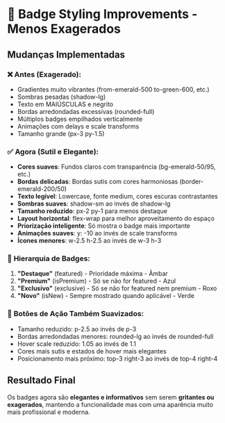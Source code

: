 # 🎨 Badge Styling Improvements - Menos Exagerados

## Mudanças Implementadas

### ❌ **Antes (Exagerado):**

- Gradientes muito vibrantes (from-emerald-500 to-green-600, etc.)
- Sombras pesadas (shadow-lg)
- Texto em MAIÚSCULAS e negrito
- Bordas arredondadas excessivas (rounded-full)
- Múltiplos badges empilhados verticalmente
- Animações com delays e scale transforms
- Tamanho grande (px-3 py-1.5)

### ✅ **Agora (Sutil e Elegante):**

- **Cores suaves**: Fundos claros com transparência (bg-emerald-50/95, etc.)
- **Bordas delicadas**: Bordas sutis com cores harmoniosas (border-emerald-200/50)
- **Texto legível**: Lowercase, fonte medium, cores escuras contrastantes
- **Sombras suaves**: shadow-sm ao invés de shadow-lg
- **Tamanho reduzido**: px-2 py-1 para menos destaque
- **Layout horizontal**: flex-wrap para melhor aproveitamento do espaço
- **Priorização inteligente**: Só mostra o badge mais importante
- **Animações suaves**: y: -10 ao invés de scale transforms
- **Ícones menores**: w-2.5 h-2.5 ao invés de w-3 h-3

### 🎯 **Hierarquia de Badges:**

1. **"Destaque"** (featured) - Prioridade máxima - Âmbar
2. **"Premium"** (isPremium) - Só se não for featured - Azul
3. **"Exclusivo"** (exclusive) - Só se não for featured nem premium - Roxo
4. **"Novo"** (isNew) - Sempre mostrado quando aplicável - Verde

### 🔧 **Botões de Ação Também Suavizados:**

- Tamanho reduzido: p-2.5 ao invés de p-3
- Bordas arredondadas menores: rounded-lg ao invés de rounded-full
- Hover scale reduzido: 1.05 ao invés de 1.1
- Cores mais sutis e estados de hover mais elegantes
- Posicionamento mais próximo: top-3 right-3 ao invés de top-4 right-4

## Resultado Final

Os badges agora são **elegantes e informativos** sem serem **gritantes ou exagerados**, mantendo a funcionalidade mas com uma aparência muito mais profissional e moderna.
